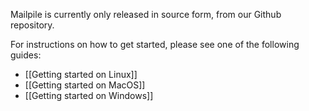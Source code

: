Mailpile is currently only released in source form, from our Github repository.

For instructions on how to get started, please see one of the following guides:

* [[Getting started on Linux]]
* [[Getting started on MacOS]]
* [[Getting started on Windows]]
